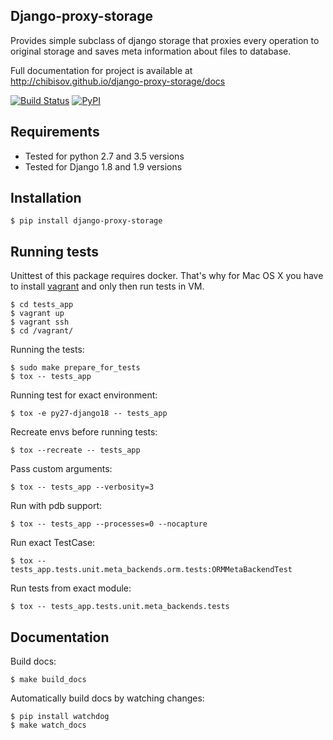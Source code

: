 ## Django-proxy-storage

Provides simple subclass of django storage that proxies every operation to
original storage and saves meta information about files to database.

Full documentation for project is available at http://chibisov.github.io/django-proxy-storage/docs

[![Build Status](https://travis-ci.org/chibisov/django-proxy-storage.svg?branch=master)](https://travis-ci.org/chibisov/django-proxy-storage)
[![PyPI](https://img.shields.io/pypi/v/django-proxy-storage.svg)](https://pypi.python.org/pypi/django-proxy-storage)


## Requirements

* Tested for python 2.7 and 3.5 versions
* Tested for Django 1.8 and 1.9 versions

## Installation

    $ pip install django-proxy-storage

## Running tests

Unittest of this package requires docker. That's why for Mac OS X you have to install [vagrant](http://www.vagrantup.com/downloads.html)
and only then run tests in VM.

    $ cd tests_app
    $ vagrant up
    $ vagrant ssh
    $ cd /vagrant/

Running the tests:

    $ sudo make prepare_for_tests
    $ tox -- tests_app

Running test for exact environment:

    $ tox -e py27-django18 -- tests_app

Recreate envs before running tests:

    $ tox --recreate -- tests_app

Pass custom arguments:

    $ tox -- tests_app --verbosity=3

Run with pdb support:

    $ tox -- tests_app --processes=0 --nocapture

Run exact TestCase:

    $ tox -- tests_app.tests.unit.meta_backends.orm.tests:ORMMetaBackendTest

Run tests from exact module:

    $ tox -- tests_app.tests.unit.meta_backends.tests

## Documentation

Build docs:

    $ make build_docs

Automatically build docs by watching changes:

    $ pip install watchdog
    $ make watch_docs
